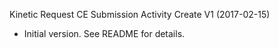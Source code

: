 Kinetic Request CE Submission Activity Create V1 (2017-02-15)
 * Initial version.  See README for details.
